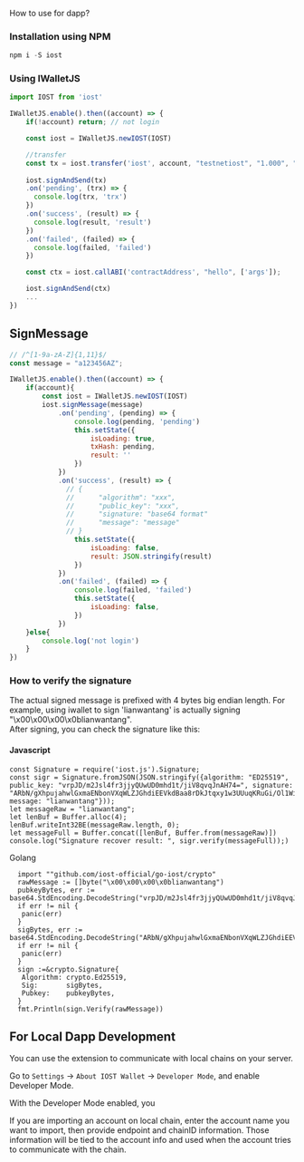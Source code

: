 How to use for dapp?


### Installation using NPM

```javascript
npm i -S iost
```

### Using IWalletJS

```javascript
import IOST from 'iost'

IWalletJS.enable().then((account) => {
    if(!account) return; // not login

    const iost = IWalletJS.newIOST(IOST)

    //transfer
    const tx = iost.transfer('iost', account, "testnetiost", "1.000", "this is memo")
    
    iost.signAndSend(tx)
    .on('pending', (trx) => {
      console.log(trx, 'trx')
    })
    .on('success', (result) => {
      console.log(result, 'result')
    })
    .on('failed', (failed) => {
      console.log(failed, 'failed')
    })

    const ctx = iost.callABI('contractAddress', "hello", ['args']);

    iost.signAndSend(ctx)
    ...
})
```

## SignMessage

```js
// /^[1-9a-zA-Z]{1,11}$/
const message = "a123456AZ";

IWalletJS.enable().then((account) => {
    if(account){
        const iost = IWalletJS.newIOST(IOST)
        iost.signMessage(message)
            .on('pending', (pending) => {
                console.log(pending, 'pending')
                this.setState({
                    isLoading: true,
                    txHash: pending,
                    result: ''
                })
            })
            .on('success', (result) => {
              // {
              //      "algorithm": "xxx",
              //      "public_key": "xxx",
              //      "signature: "base64 format"
              //      "message": "message"
              // }
                this.setState({
                    isLoading: false,
                    result: JSON.stringify(result)
                })
            })
            .on('failed', (failed) => {
                console.log(failed, 'failed')
                this.setState({
                    isLoading: false,
                })
            })
    }else{
        console.log('not login')
    }
})
```

### How to verify the signature

The actual signed message is prefixed with 4 bytes big endian length. For example, using iwallet to sign 'lianwantang' is actually signing "\x00\x00\x00\x0blianwantang".  
After signing, you can check the signature like this:

#### Javascript

```
const Signature = require('iost.js').Signature;
const sigr = Signature.fromJSON(JSON.stringify({algorithm: "ED25519", public_key: "vrpJD/m2Jsl4fr3jjyQUwUD0mhd1t/jiV8qvqJnAH74=", signature: "ARbN/gXhpujahwlGxmaENbonVXqWLZJGhdiEEVkdBaa8rDkJtqxy1w3UUuqKRuGi/Ol1Winyn+FVDPpzOQe8Cg==", message: "lianwantang"}));
let messageRaw = "lianwantang";
let lenBuf = Buffer.alloc(4);
lenBuf.writeInt32BE(messageRaw.length, 0);
let messageFull = Buffer.concat([lenBuf, Buffer.from(messageRaw)])
console.log("Signature recover result: ", sigr.verify(messageFull));)
```

Golang

```
  import ""github.com/iost-official/go-iost/crypto"
  rawMessage := []byte("\x00\x00\x00\x0blianwantang")
  pubkeyBytes, err := base64.StdEncoding.DecodeString("vrpJD/m2Jsl4fr3jjyQUwUD0mhd1t/jiV8qvqJnAH74=")
  if err != nil {
   panic(err)
  }
  sigBytes, err := base64.StdEncoding.DecodeString("ARbN/gXhpujahwlGxmaENbonVXqWLZJGhdiEEVkdBaa8rDkJtqxy1w3UUuqKRuGi/Ol1Winyn+FVDPpzOQe8Cg==")
  if err != nil {
   panic(err)
  }
  sign :=&crypto.Signature{
   Algorithm: crypto.Ed25519,
   Sig:       sigBytes,
   Pubkey:    pubkeyBytes,
  }
  fmt.Println(sign.Verify(rawMessage))
```


## For Local Dapp Development

You can use the extension to communicate with local chains on your server. 

Go to `Settings` -> `About IOST Wallet` -> `Developer Mode`, and enable Developer Mode.

With the Developer Mode enabled, you 

If you are importing an account on local chain, enter the account name you want to import, then provide endpoint and chainID information.
Those information will be tied to the account info and used when the account tries to communicate with the chain.






